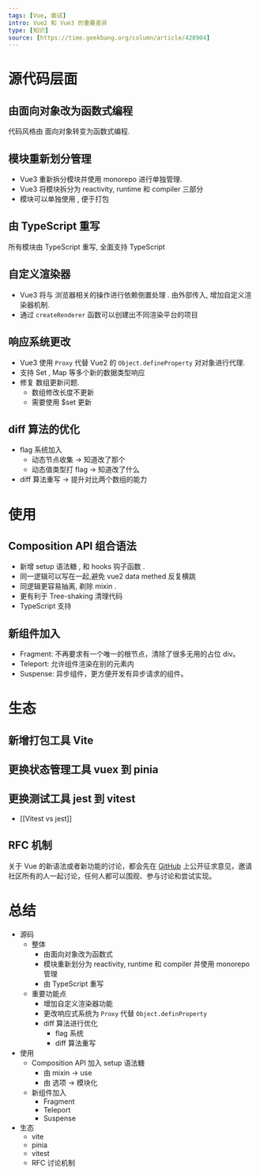 ```yaml
---
tags: [Vue, 面试]
intro: Vue2 和 Vue3 的重要差异
type: [知识]
source: [https://time.geekbang.org/column/article/428904]
---
```

# 源代码层面
## 由面向对象改为函数式编程
代码风格由 面向对象转变为函数式编程.
## 模块重新划分管理
- Vue3 重新拆分模块并使用 monorepo 进行单独管理.
- Vue3 将模块拆分为  reactivity, runtime 和 compiler 三部分
- 模块可以单独使用 , 便于打包
## 由 TypeScript 重写
所有模块由 TypeScript 重写, 全面支持 TypeScript 
## 自定义渲染器
- Vue3 将与 浏览器相关的操作进行依赖倒置处理 . 由外部传入, 增加自定义渲染器机制.
- 通过 `createRenderer` 函数可以创建出不同渲染平台的项目
## 响应系统更改
- Vue3 使用 `Proxy` 代替 Vue2 的 `Object.defineProperty` 对对象进行代理.
- 支持 Set , Map 等多个新的数据类型响应
- 修复 数组更新问题.
	- 数组修改长度不更新
	- 需要使用 $set 更新
## diff 算法的优化
- flag 系统加入 
	- 动态节点收集 -> 知道改了那个
	- 动态值类型打 flag -> 知道改了什么
- diff 算法重写 -> 提升对比两个数组的能力
# 使用
## Composition API 组合语法
- 新增 setup 语法糖 , 和 hooks 钩子函数 . 
- 同一逻辑可以写在一起,避免 vue2 data methed 反复横跳
- 同逻辑更容易抽离, 剃除 mixin .
- 更有利于 Tree-shaking 清理代码
- TypeScript 支持
## 新组件加入
- Fragment: 不再要求有一个唯一的根节点，清除了很多无用的占位 div。
- Teleport: 允许组件渲染在别的元素内
- Suspense: 异步组件，更方便开发有异步请求的组件。

# 生态
## 新增打包工具 Vite 
## 更换状态管理工具 vuex 到 pinia

## 更换测试工具 jest 到 vitest
- [[Vitest vs jest]]
## RFC 机制
关于 Vue 的新语法或者新功能的讨论，都会先在 [GitHub](https://github.com/vuejs/rfcs) 上公开征求意见，邀请社区所有的人一起讨论，任何人都可以围观、参与讨论和尝试实现。

# 总结
- 源码
	- 整体
		- 由面向对象改为函数式
		- 模块重新划分为 reactivity, runtime 和 compiler 并使用 monorepo 管理
		- 由 TypeScript 重写
	- 重要功能点
		- 增加自定义渲染器功能
		- 更改响应式系统为 `Proxy` 代替 `Object.definProperty`
		- diff 算法进行优化
			- flag 系统
			- diff 算法重写
- 使用
	- Composition API 加入 setup 语法糖
		- 由 mixin -> use
		- 由 选项 -> 模块化
	- 新组件加入
		- Fragment
		- Teleport
		- Suspense
- 生态
	- vite
	- pinia
	- vitest
	- RFC 讨论机制